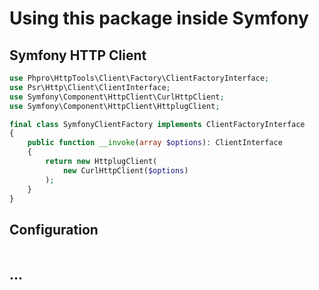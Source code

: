# Using this package inside Symfony

## Symfony HTTP Client

```php
use Phpro\HttpTools\Client\Factory\ClientFactoryInterface;
use Psr\Http\Client\ClientInterface;
use Symfony\Component\HttpClient\CurlHttpClient;
use Symfony\Component\HttpClient\HttplugClient;

final class SymfonyClientFactory implements ClientFactoryInterface
{
    public function __invoke(array $options): ClientInterface
    {
        return new HttplugClient(
            new CurlHttpClient($options)
        );
    }
}
```

## Configuration

```yaml
```


## ...

